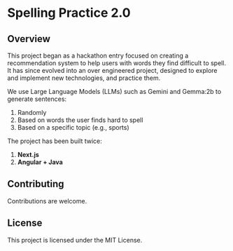 # Spelling Practice 2.0

## Overview
This project began as a hackathon entry focused on creating a recommendation system to help users with words they find difficult to spell. It has since evolved into an over engineered project, designed to explore and implement new technologies, and practice them.

We use Large Language Models (LLMs) such as Gemini and Gemma:2b to generate sentences:
1. Randomly
2. Based on words the user finds hard to spell
3. Based on a specific topic (e.g., sports)

The project has been built twice:
1. **Next.js**
2. **Angular + Java**

## Contributing
Contributions are welcome.

## License
This project is licensed under the MIT License.
